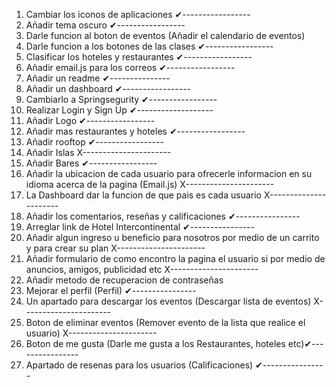 1. Cambiar los iconos de aplicaciones ✔-----------------
2. Añadir tema oscuro ✔-----------------
3. Darle funcion al boton de eventos (Añadir el calendario de eventos) 
4. Darle funcion a los botones de las clases ✔-----------------
5. Clasificar los hoteles y restaurantes ✔-----------------
6. Añadir email.js para los correos ✔-----------------
7. Añadir un readme ✔---------------
8. Añadir un dashboard ✔-----------------
9. Cambiarlo a Springsegurity ✔-----------------
10. Realizar Login y Sign Up ✔-------------------
11. Añadir Logo ✔-----------------
12. Añadir mas restaurantes y hoteles ✔-----------------
13. Añadir rooftop ✔-----------------
14. Añadir Islas X----------------------
15. Añadir Bares ✔-----------------
16. Añadir la ubicacion de cada usuario para ofrecerle informacion en su idioma acerca de la pagina (Email.js) X----------------------
17. La Dashboard dar la funcion de que pais es cada usuario X----------------------
18. Añadir los comentarios, reseñas y calificaciones ✔----------------
19. Arreglar link de Hotel Intercontinental ✔----------------
20. Añadir algun ingreso u beneficio para nosotros por medio de un carrito y para crear su plan X----------------------
21. Añadir formulario de como encontro la pagina el usuario si por medio de anuncios, amigos, publicidad etc X----------------------
22. Añadir metodo de recuperacion de contraseñas 
23. Mejorar el perfil (Perfil) ✔----------------
24. Un apartado para descargar los eventos (Descargar lista de eventos) X----------------------
25. Boton de eliminar eventos (Remover evento de la lista que realice el usuario) X----------------------
26. Boton de me gusta (Darle me gusta a los Restaurantes, hoteles etc)✔----------------
27. Apartado de resenas para los usuarios (Calificaciones) ✔----------------